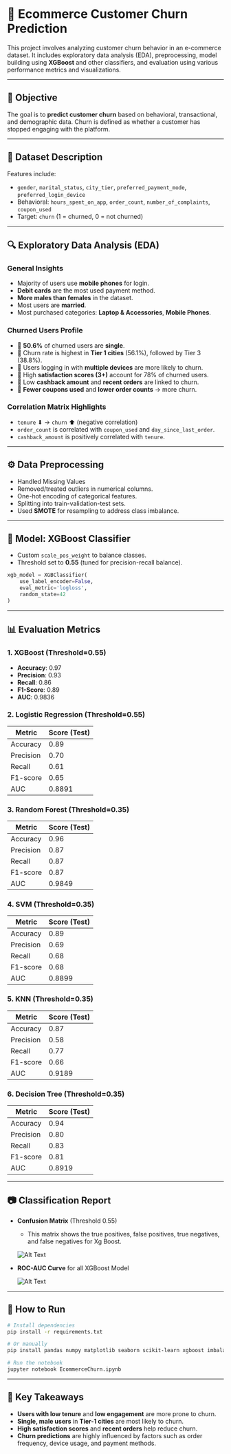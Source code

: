 
# 🛒 Ecommerce Customer Churn Prediction

This project involves analyzing customer churn behavior in an e-commerce dataset. It includes exploratory data analysis (EDA), preprocessing, model building using **XGBoost** and other classifiers, and evaluation using various performance metrics and visualizations.

---

## 📌 Objective

The goal is to **predict customer churn** based on behavioral, transactional, and demographic data. Churn is defined as whether a customer has stopped engaging with the platform.

---

## 📁 Dataset Description

Features include:

- `gender`, `marital_status`, `city_tier`, `preferred_payment_mode`, `preferred_login_device`
- Behavioral: `hours_spent_on_app`, `order_count`, `number_of_complaints`, `coupon_used`
- Target: `churn` (1 = churned, 0 = not churned)

---

## 🔍 Exploratory Data Analysis (EDA)

### General Insights

- Majority of users use **mobile phones** for login.
- **Debit cards** are the most used payment method.
- **More males than females** in the dataset.
- Most users are **married**.
- Most purchased categories: **Laptop & Accessories**, **Mobile Phones**.

### Churned Users Profile

- 🔺 **50.6%** of churned users are **single**.
- 🔺 Churn rate is highest in **Tier 1 cities** (56.1%), followed by Tier 3 (38.8%).
- 🔺 Users logging in with **multiple devices** are more likely to churn.
- 🔻 High **satisfaction scores (3+)** account for 78% of churned users.
- 🔻 Low **cashback amount** and **recent orders** are linked to churn.
- 🔺 **Fewer coupons used** and **lower order counts** → more churn.

### Correlation Matrix Highlights

- `tenure` ⬇ → `churn` ⬆ (negative correlation)
- `order_count` is correlated with `coupon_used` and `day_since_last_order`.
- `cashback_amount` is positively correlated with `tenure`.

---

## ⚙️ Data Preprocessing

- Handled Missing Values
- Removed/treated outliers in numerical columns.
- One-hot encoding of categorical features.
- Splitting into train-validation-test sets.
- Used **SMOTE** for resampling to address class imbalance.

---

## 🤖 Model: XGBoost Classifier

- Custom `scale_pos_weight` to balance classes.
- Threshold set to **0.55** (tuned for precision-recall balance).

```python
xgb_model = XGBClassifier(
    use_label_encoder=False,
    eval_metric='logloss',
    random_state=42
)
```

---

## 📊 Evaluation Metrics

### 1. XGBoost (Threshold=0.55)

- **Accuracy**: 0.97  
- **Precision**: 0.93 
- **Recall**: 0.86
- **F1-Score**: 0.89
- **AUC**: 0.9836

### 2. Logistic Regression (Threshold=0.55)

| Metric      | Score (Test) |
|-------------|--------------|
| Accuracy    | 0.89         |
| Precision   | 0.70         |
| Recall      | 0.61         |
| F1-score    | 0.65         |
| AUC         | 0.8891       |

### 3. Random Forest (Threshold=0.35)

| Metric      | Score (Test) |
|-------------|--------------|
| Accuracy    | 0.96         |
| Precision   | 0.87         |
| Recall      | 0.87         |
| F1-score    | 0.87         |
| AUC         | 0.9849       |

### 4. SVM (Threshold=0.35)

| Metric      | Score (Test) |
|-------------|--------------|
| Accuracy    | 0.89         |
| Precision   | 0.69         |
| Recall      | 0.68         |
| F1-score    | 0.68         |
| AUC         | 0.8899       |

### 5. KNN (Threshold=0.35)

| Metric      | Score (Test) |
|-------------|--------------|
| Accuracy    | 0.87         |
| Precision   | 0.58         |
| Recall      | 0.77         |
| F1-score    | 0.66         |
| AUC         | 0.9189       |

### 6. Decision Tree (Threshold=0.35)

| Metric      | Score (Test) |
|-------------|--------------|
| Accuracy    | 0.94         |
| Precision   | 0.80         |
| Recall      | 0.83         |
| F1-score    | 0.81         |
| AUC         | 0.8919       |


---

## 📷 Classification Report

- **Confusion Matrix** (Threshold 0.55)

    - This matrix shows the true positives, false positives, true negatives, and false negatives for Xg Boost.

    ![Alt Text](images/confusion_matrix.png)
    
- **ROC-AUC Curve** for all XGBoost Model

    ![Alt Text](images/roc_curve.png)

---

## 🚀 How to Run

```bash
# Install dependencies
pip install -r requirements.txt

# Or manually
pip install pandas numpy matplotlib seaborn scikit-learn xgboost imbalanced-learn

# Run the notebook
jupyter notebook EcommerceChurn.ipynb
```

---

## 🧠 Key Takeaways

- **Users with low tenure** and **low engagement** are more prone to churn.
- **Single, male users** in **Tier-1 cities** are most likely to churn.
- **High satisfaction scores** and **recent orders** help reduce churn.
- **Churn predictions** are highly influenced by factors such as order frequency, device usage, and payment methods.
